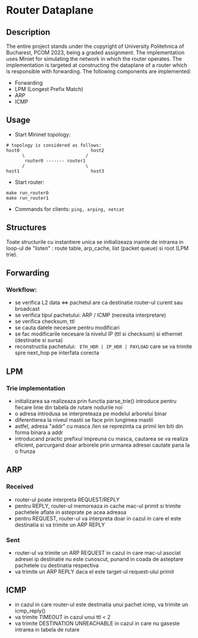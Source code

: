 # Router Dataplane
## Description
The entire project stands under the copyright of University Politehnica of Bucharest, PCOM 2023, being a graded assignment. 
The implementation uses Miniet for simulating the network in which the router operates. 
The implementation is targeted at constructing the dataplane of a router which is responsible with forwarding.
The following components are implemented:
* Forwarding
* LPM (Longest Prefix Match)
* ARP
* ICMP

## Usage
* Start Mininet topology:
```sudo python3 topo.py
# topology is considered as follows:
host0                           host2     
      \                       /
       router0 ------- router1 
      /                       \
host1                           host3
````
* Start router:
```
make run_router0
make run_router1
```
* Commands for clients:
```ping, arping, netcat```

## Structures
Toate structurile cu instantiere unica se initializeaza inainte de intrarea in loop-ul de "listen" : route table, arp_cache, list (packet queue) si root (LPM trie).

## Forwarding
### Workflow:
* se verifica L2 data <=> pachetul are ca destinatie router-ul curent sau broadcast
* se verifica tipul pachetului: ARP / ICMP (necesita interpretare)
* se verifica checksum, ttl
* se cauta datele necesare pentru modificari
* se fac modificarile necesare la nivelul IP (ttl si checksum) si ethernet (destinatie si sursa)
* reconstructia pachetului: ` ETH_HDR | IP_HDR | PAYLOAD` care se va trimite spre next_hop pe interfata corecta

## LPM
### Trie implementation
* initializarea sa realizeaza prin functia parse_trie() introduce pentru fiecare linie din tabela de rutare nodurile noi
* o adresa introdusa se interpreteaza pe modelul arborelui binar
* diferentierea la niveul mastii se face prin lungimea mastii
* astfel, adresa "addr" cu masca /len se reprezinta ca primii len biti din forma binara a addr
* introducand practic prefixul impreuna cu masca, cautarea se va realiza eficient, parcurgand doar arborele prin urmarea adresei cautate pana la o frunza

## ARP
### Received
* router-ul poate interpreta REQUEST/REPLY
* pentru REPLY, router-ul memoreaza in cache mac-ul primit si trimite pachetele aflate in asteprate pe acea adreasa
* pentru REQUEST, router-ul va interpreta doar in cazul in care el este destinatia si va trimite un ARP REPLY
### Sent
* router-ul va trimite un ARP REQUEST in cazul in care mac-ul asociat adresei ip destinatie nu este cunoscut, punand in coada de asteptare pachetele cu destinatia respectiva
* va trimite un ARP REPLY daca el este target-ul request-ului primit

## ICMP
* in cazul in care router-ul este destinatia unui pachet icmp, va trimite un icmp_reply()
* va trimite TIMEOUT in cazul unui ttl < 2
* va trimite DESTINATION UNREACHABLE in cazul in care nu gaseste intrarea in tabela de rutare
